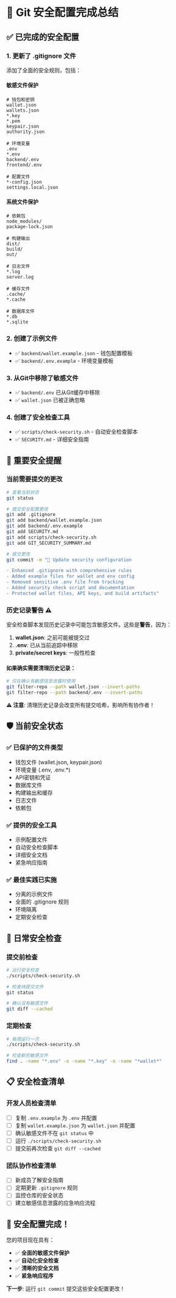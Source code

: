 # 🔐 Git 安全配置完成总结

## ✅ 已完成的安全配置

### 1. 更新了 .gitignore 文件
添加了全面的安全规则，包括：

#### 敏感文件保护
```gitignore
# 钱包和密钥
wallet.json
wallets.json
*.key
*.pem
keypair.json
authority.json

# 环境变量
.env
*.env
backend/.env
frontend/.env

# 配置文件
*-config.json
settings.local.json
```

#### 系统文件保护
```gitignore
# 依赖包
node_modules/
package-lock.json

# 构建输出
dist/
build/
out/

# 日志文件
*.log
server.log

# 缓存文件
.cache/
*.cache

# 数据库文件
*.db
*.sqlite
```

### 2. 创建了示例文件
- ✅ `backend/wallet.example.json` - 钱包配置模板
- ✅ `backend/.env.example` - 环境变量模板

### 3. 从Git中移除了敏感文件
- ✅ `backend/.env` 已从Git缓存中移除
- ✅ `wallet.json` 已被正确忽略

### 4. 创建了安全检查工具
- ✅ `scripts/check-security.sh` - 自动安全检查脚本
- ✅ `SECURITY.md` - 详细安全指南

## 🚨 重要安全提醒

### 当前需要提交的更改
```bash
# 查看当前状态
git status

# 提交安全配置更改
git add .gitignore
git add backend/wallet.example.json  
git add backend/.env.example
git add SECURITY.md
git add scripts/check-security.sh
git add GIT_SECURITY_SUMMARY.md

# 提交更改
git commit -m "🔐 Update security configuration

- Enhanced .gitignore with comprehensive rules
- Added example files for wallet and env config  
- Removed sensitive .env file from tracking
- Added security check script and documentation
- Protected wallet files, API keys, and build artifacts"
```

### 历史记录警告 ⚠️
安全检查脚本发现历史记录中可能包含敏感文件。这些是**警告**，因为：

1. **wallet.json**: 之前可能被提交过
2. **.env**: 已从当前追踪中移除
3. **private/secret keys**: 一般性检查

#### 如果确实需要清理历史记录：
```bash
# 仅在确认有敏感信息泄露时使用
git filter-repo --path wallet.json --invert-paths
git filter-repo --path backend/.env --invert-paths
```

**⚠️ 注意**: 清理历史记录会改变所有提交哈希，影响所有协作者！

## 🛡️ 当前安全状态

### ✅ 已保护的文件类型
- 钱包文件 (wallet.json, keypair.json)
- 环境变量 (.env, .env.*)
- API密钥和凭证
- 数据库文件
- 构建输出和缓存
- 日志文件
- 依赖包

### ✅ 提供的安全工具
- 示例配置文件
- 自动安全检查脚本
- 详细安全文档
- 紧急响应指南

### ✅ 最佳实践已实施
- 分离的示例文件
- 全面的 .gitignore 规则
- 环境隔离
- 定期安全检查

## 🔄 日常安全检查

### 提交前检查
```bash
# 运行安全检查
./scripts/check-security.sh

# 检查待提交文件
git status

# 确认没有敏感文件
git diff --cached
```

### 定期检查
```bash
# 每周运行一次
./scripts/check-security.sh

# 检查新的敏感文件
find . -name "*.env" -o -name "*.key" -o -name "*wallet*"
```

## 📋 安全检查清单

### 开发人员检查清单
- [ ] 复制 `.env.example` 为 `.env` 并配置
- [ ] 复制 `wallet.example.json` 为 `wallet.json` 并配置
- [ ] 确认敏感文件不在 `git status` 中
- [ ] 运行 `./scripts/check-security.sh`
- [ ] 提交前再次检查 `git diff --cached`

### 团队协作检查清单
- [ ] 新成员了解安全指南
- [ ] 定期更新 `.gitignore` 规则
- [ ] 监控仓库的安全状态
- [ ] 建立敏感信息泄露的应急响应流程

## 🎉 安全配置完成！

您的项目现在具有：
- ✅ **全面的敏感文件保护**
- ✅ **自动化安全检查**
- ✅ **清晰的安全文档**
- ✅ **紧急响应程序**

**下一步**: 运行 `git commit` 提交这些安全配置更改！